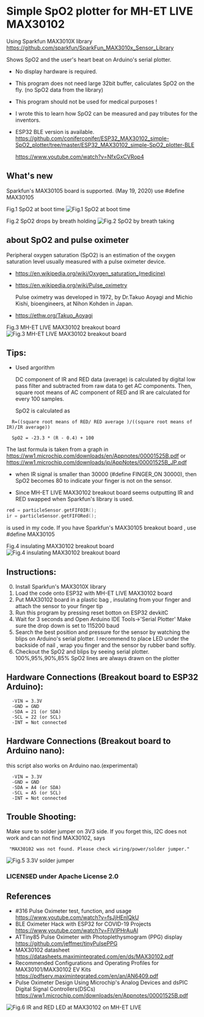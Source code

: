 
# Simple SpO2 plotter for MH-ET LIVE MAX30102
Using Sparkfun MAX3010X library
  https://github.com/sparkfun/SparkFun_MAX3010x_Sensor_Library

Shows SpO2 and the user's heart beat on Arduino's serial plotter.
- No display hardware is required.
- This program does not need large 32bit buffer, caliculates SpO2 on the fly. (no SpO2 data from the library)
- This program should not be used for medical purposes !
- I wrote this to learn how SpO2 can be measured and pay tributes for the inventors.
- ESP32 BLE version is available. 
  https://github.com/coniferconifer/ESP32_MAX30102_simple-SpO2_plotter/tree/master/ESP32_MAX30102_simple-SpO2_plotter-BLE

  https://www.youtube.com/watch?v=NfxGxCVRop4

## What's new
 Sparkfun's MAX30105 board is supported. (May 19, 2020)
 use #define MAX30105
   
Fig.1 SpO2 at boot time
![Fig.1 SpO2 at boot time](fingerOffOn.png)

Fig.2 SpO2 drops by breath holding
![Fig.2 SpO2 by breath taking](stopBreath.png)

## about SpO2 and pulse oximeter
  Peripheral oxygen saturation (SpO2) is an estimation of the oxygen saturation level usually measured with a pulse oximeter device.
- https://en.wikipedia.org/wiki/Oxygen_saturation_(medicine)
- https://en.wikipedia.org/wiki/Pulse_oximetry

  Pulse oximetry was developed in 1972, by Dr.Takuo Aoyagi and Michio Kishi, bioengineers, at Nihon Kohden in Japan.

- https://ethw.org/Takuo_Aoyagi

Fig.3 MH-ET LIVE MAX30102 breakout board
![Fig.3 MH-ET LIVE MAX30102 breakout board](MH-ET_LIVE_MAX30102.jpg)

## Tips:
- Used argorithm

  DC component of IR and RED data (average) is calculated by digital low pass filter and subtracted from raw data to get AC components.
  Then, square root means of AC component of RED and IR are calculated for every 100 samples.

  SpO2 is calculated as 
```  
  R=((square root means of RED/ RED average )/((square root means of IR)/IR average)) 
  
  SpO2 = -23.3 * (R - 0.4) + 100
```  
  The last formula is taken from a graph in https://ww1.microchip.com/downloads/en/Appnotes/00001525B.pdf
  or https://ww1.microchip.com/downloads/jp/AppNotes/00001525B_JP.pdf
  
  
  

- when IR signal is smaller than 30000 (#define FINGER_ON 30000), then SpO2 becomes 80 to indicate your finger is not on the sensor.

- Since MH-ET LIVE MAX30102 breakout board seems outputting IR and RED swapped when Sparkfun's library is used.
```C
red = particleSensor.getFIFOIR();
ir = particleSensor.getFIFORed();
```
  is used in my code. If you have Sparkfun's MAX30105 breakout board , use #define MAX30105
  
Fig.4 insulating MAX30102 breakout board  
![Fig.4 insulating MAX30102 breakout board](insulation.jpg)


## Instructions:

  0) Install Sparkfun's MAX3010X library
  1) Load the code onto ESP32 with MH-ET LIVE MAX30102 board
  2) Put MAX30102 board in a plastic bag , insulating from your finger
     and attach the sensor to your finger tip
  3) Run this program by pressing reset botton on ESP32 devkitC
  4) Wait for 3 seconds and Open Arduino IDE Tools->'Serial Plotter'
     Make sure the drop down is set to 115200 baud
  5) Search the best position and pressure for the sensor by watching
     the blips on Arduino's serial plotter.
     I recommend to place LED under the backside of nail , wrap you
     finger and the sensor by rubber band softly.
  6) Checkout the SpO2 and blips by seeing serial plotter.
     100%,95%,90%,85% SpO2 lines are always drawn on the plotter

## Hardware Connections (Breakout board to ESP32 Arduino):
```
  -VIN = 3.3V
  -GND = GND
  -SDA = 21 (or SDA)
  -SCL = 22 (or SCL)
  -INT = Not connected
```  

## Hardware Connections (Breakout board to Arduino nano): 
  this script also works on Arduino nao.(experimental)
```
  -VIN = 3.3V 
  -GND = GND
  -SDA = A4 (or SDA)
  -SCL = A5 (or SCL)
  -INT = Not connected
```
## Trouble Shooting:
  Make sure to solder jumper on 3V3 side. 
  If you forget this, I2C does not work and can not find MAX30102, 
  says
```
 "MAX30102 was not found. Please check wiring/power/solder jumper."
```
  
![Fig.5 3.3V solder jumper](SolderJumper.jpg)

### LICENSED under Apache License 2.0

## References
- #316 Pulse Oximeter test, function, and usage
  https://www.youtube.com/watch?v=fsJjHEnlQkU
- BLE Oximeter Hack with ESP32 for COVID-19 Projects
  https://www.youtube.com/watch?v=FIVIPHrAuAI
- ATTiny85 Pulse Oximeter with Photoplethysmogram (PPG) display
  https://github.com/jeffmer/tinyPulsePPG
- MAX30102 datasheet
  https://datasheets.maximintegrated.com/en/ds/MAX30102.pdf
- Recommended Configurations and Operating Profiles
  for MAX30101/MAX30102 EV Kits
  https://pdfserv.maximintegrated.com/en/an/AN6409.pdf
- Pulse Oximeter Design Using Microchip's Analog Devices and dsPIC Digital Signal Controllers(DSCs)
  https://ww1.microchip.com/downloads/en/Appnotes/00001525B.pdf

![Fig.6 IR and RED LED at MAX30102 on MH-ET LIVE](MAX30102onMH-ET_LIVE.jpg)  
